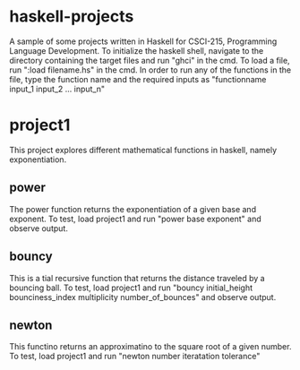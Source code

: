 # haskell-projects
A sample of some projects written in Haskell for CSCI-215, Programming Language Development. To initialize the haskell shell, navigate to the directory containing the target files and run "ghci" in the cmd. To load a file, run ":load filename.hs" in the cmd. In order to run any of the functions in the file, type the function name and the required inputs as "functionname input_1 input_2 ... input_n"

# project1
This project explores different mathematical functions in haskell, namely exponentiation.

## power
The power function returns the exponentiation of a given base and exponent. To test, load project1 and run "power base exponent" and observe output.

## bouncy
This is a tial recursive function that returns the distance traveled by a bouncing ball. To test, load project1 and run "bouncy initial_height bounciness_index multiplicity number_of_bounces" and observe output.

## newton
This functino returns an approximatino to the square root of a given number. To test, load project1 and run "newton number iteratation tolerance"

